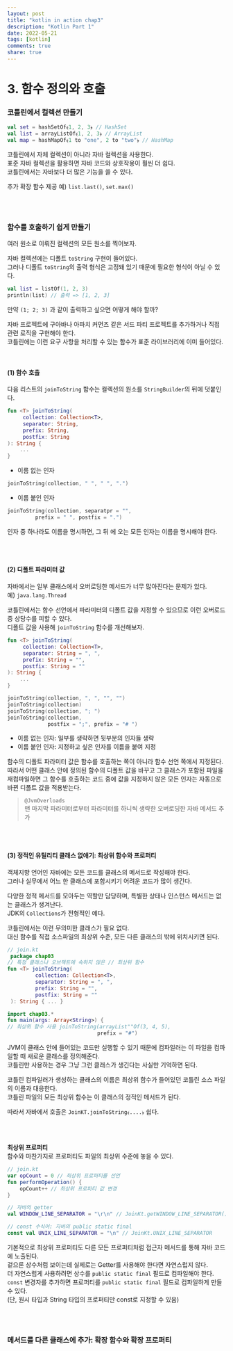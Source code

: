 ```yaml
---
layout: post
title: "kotlin in action chap3"    
description: "Kotlin Part 1"  
date: 2022-05-21   
tags: [kotlin]    
comments: true   
share: true 
---    
```



# 3. 함수 정의와 호출   
### 코틀린에서 컬렉션 만들기 
```kotlin
val set = hashSetOf﴾1, 2, 3﴿ // HashSet
val list = arrayListOf﴾1, 2, 3﴿ // ArrayList
val map = hashMapOf﴾1 to "one", 2 to "two"﴿ // HashMap
```

코틀린에서 자체 컬렉션이 아니라 자바 컬렉션을 사용한다.   
표준 자바 컬렉션을 활용하면 자바 코드와 상호작용이 훨씬 더 쉽다.   
코틀린에서는 자바보다 더 많은 기능을 쓸 수 있다.   

추가 확장 함수 제공 예) `list.last()`, `set.max()`    

<br />
<br />

### 함수를 호출하기 쉽게 만들기   
여러 원소로 이뤄진 컬렉션의 모든 원소를 찍어보자.   

자바 컬렉션에는 디폴트 `toString` 구현이 들어있다.   
그러나 디폴트 `toString`의 출력 형식은 고정돼 있기 때문에 필요한 형식이 아닐 수 있다.   

```kotlin
val list = listOf(1, 2, 3)
println(list) // 출력 => [1, 2, 3]
```

만약 `(1; 2; 3)` 과 같이 출력하고 싶으면 어떻게 해야 할까?    

자바 프로젝트에 구아바나 아파치 커먼즈 같은 서드 파티 프로젝트를 추가하거나 직접 관련 로직을 구현해야 한다.   
코틀린에는 이런 요구 사항을 처리할 수 있는 함수가 표준 라이브러리에 이미 들어있다.   

<br />    

#### (1) 함수 호출 

다음 리스트의 `joinToString` 함수는 컬렉션의 원소를 `StringBuilder`의 뒤에 덧붙인다.    

```kotlin
fun <T> joinToString(
     collection: Collection<T>,
     separator: String,
     prefix: String,
     postfix: String
): String {
    ...
}
```

* 이름 없는 인자 

```kotlin
joinToString(collection, " ", " ", ".")
```


* 이름 붙인 인자 

```kotlin
joinToString(collection, separatpr = "",
         prefix = " ", postfix = ".")
```

인자 중 하나라도 이름을 명시하면, 그 뒤 에 오는 모든 인자는 이름을 명시해야 한다.   


<br />
<br />

#### (2) 디폴트 파라미터 값 
자바에서는 일부 클래스에서 오버로딩한 메서드가 너무 많아진다는 문제가 있다.   
예) `java.lang.Thread`  
 
코틀린에서는 함수 선언에서 파라미터의 디폴트 값을 지정할 수 있으므로 이런 오버로드 중 상당수를 피할 수 있다.   
디폴트 값을 사용해 `joinToString` 함수를 개선해보자.   


```kotlin
fun <T> joinToString(
     collection: Collection<T>,
     separator: String = ", ",
     prefix: String = "",
     postfix: String = ""
): String {
    ... 
}
```

```kotlin
joinToString(collection, ", ", "", "")
joinToString(collection)
joinToString(collection, "; ")
joinToString(collection,
             postfix = ";", prefix = "# ")
```


* 이름 없는 인자: 일부를 생략하면 뒷부분의 인자들 생략
* 이름 붙인 인자: 지정하고 싶은 인자를 이름을 붙여 지정

함수의 디폴트 파라미터 값은 함수를 호출하는 쪽이 아니라 함수 선언 쪽에서 지정된다.   
따라서 어떤 클래스 안에 정의된 함수의 디폴트 값을 바꾸고 그 클래스가 포함된 파일을 재컴파일하면 그 함수를 호출하는 코드 중에 값을 지정하지 않은 모든 인자는 자동으로 바뀐 디폴트 값을 적용받는다.    


> `@JvmOverloads`     
> 맨 마지막 파라미터로부터 파라미터를 하니씩 생략한 오버로딩한 자바 메서드 추가  


<br />
<br />

#### (3) 정적인 유틸리티 클래스 없애기: 최상위 함수와 프로퍼티   
객체지향 언어인 자바에는 모든 코드를 클래스의 메서드로 작성해야 한다.  
그러나 실무에서 어느 한 클래스에 포함시키기 어려운 코드가 많이 생긴다.   

다양한 정적 메서드를 모아두는 역할만 담당하며, 특별한 상태나 인스턴스 메서드는 없는 클래스가 생겨난다.   
JDK의 `Collections`가 전형적인 예다.   

코틀린에서는 이런 무의미한 클래스가 필요 없다.   
대신 함수를 직접 소스파일의 최상위 수준, 모든 다른 클래스의 밖에 위치시키면 된다.   

```kotlin
// join.kt
 package chap03
// 특정 클래스나 오브젝트에 속하지 않은 // 최상위 함수
fun <T> joinToString(
         collection: Collection<T>,
         separator: String = ", ",
         prefix: String = "",
         postfix: String = ""
 ): String { ... }
```

```kotlin
import chap03.*
fun main(args: Array<String>) {
// 최상위 함수 사용 joinToString(arrayList""Of(3, 4, 5),
                             prefix = "#")
```

JVM이 클래스 안에 들어있는 코드만 실행할 수 있기 때문에 컴파일러는 이 파일을 컴파일할 때 새로운 클래스를 정의해준다.   
코틀린만 사용하는 경우 그냥 그런 클래스가 생긴다는 사실만 기억하면 된다.   

코틀린 컴파일러가 생성하는 클래스의 이름은 최상위 함수가 들어있던 코틀린 소스 파일의 이름과 대응한다.   
코틀린 파일의 모든 최상위 함수는 이 클래스의 정적인 메서드가 된다.   

따라서 자바에서 호출은 `JoinKT.joinToString﴾....﴿` 쉽다.   

<br />    
<br />    


**최상위 프로퍼티**      
함수와 마찬가지로 프로퍼티도 파일의 최상위 수준에 놓을 수 있다.        

```kotlin
// join.kt
var opCount = 0 // 최상위 프로퍼티를 선언 
fun performOperation() { 
    opCount++ // 최상위 프로퍼티 값 변경  
}

// 자바의 getter
val WINDOW_LINE_SEPARATOR = "\r\n" // JoinKt.getWINDOW_LINE_SEPARATOR()

// const 수식어: 자바의 public static final
const val UNIX_LINE_SEPARATOR = "\n" // JoinKt.UNIX_LINE_SEPARATOR
```

기본적으로 최상위 프로퍼티도 다른 모든 프로퍼티처럼 접근자 메서드를 통해 자바 코드에 노출된다.    
겉으론 상수처럼 보이는데 실제로는 Getter를 사용해야 한다면 자연스럽지 않다.   
더 자연스럽게 사용하려면 상수를 `public static final` 필드로 컴파일해야 한다.  
`const` 변경자를 추가하면 프로퍼티를 `public static final` 필드로 컴파일하게 만들 수 있다.   
(단, 원시 타입과 String 타입의 프로퍼티만 const로 지정할 수 있음)

<br />
<br />

### 메서드를 다른 클래스에 추가: 확장 함수와 확장 프로퍼티   
































